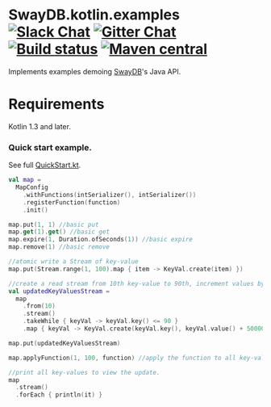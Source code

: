 # SwayDB.kotlin.examples [![Slack Chat][slack-badge]][slack-link] [![Gitter Chat][gitter-badge]][gitter-link] [![Build status][build-badge]][build-link] [![Maven central][maven-badge]][maven-link]

[gitter-badge]: https://badges.gitter.im/Join%20Chat.svg
[gitter-link]: https://gitter.im/SwayDB-chat/Lobby

[slack-badge]: https://img.shields.io/badge/slack-join%20chat-e01563.svg
[slack-link]: https://join.slack.com/t/swaydb/shared_invite/enQtNzI1NzM1NTA0NzQxLTJiNjRhMDg2NGQ3YzBkNGMxZGRmODlkN2M3MWEwM2U2NWY1ZmU5OWEyYTgyN2ZhYjlhNjdlZTM3YWJjMGZmNzQ

[maven-badge]: https://img.shields.io/maven-central/v/io.swaydb/java_2.12.svg
[maven-link]: https://search.maven.org/search?q=g:io.swaydb%20AND%20a:java_2.12

[build-badge]: https://github.com/simerplaha/SwayDB.kotlin.examples/workflows/Java%20CI/badge.svg
[build-link]: https://github.com/simerplaha/SwayDB.kotlin.examples/actions?query=workflow%3A%22Java+CI%22

Implements examples demoing [SwayDB](https://github.com/simerplaha/SwayDB)'s Java API.

Requirements
============

Kotlin 1.3 and later.

### Quick start example.

See full [QuickStart.kt](/quickstart/QuickStart_Function.kt).

```kotlin
val map =
  MapConfig
    .withFunctions(intSerializer(), intSerializer())
    .registerFunction(function)
    .init()

map.put(1, 1) //basic put
map.get(1).get() //basic get
map.expire(1, Duration.ofSeconds(1)) //basic expire
map.remove(1) //basic remove

//atomic write a Stream of key-value
map.put(Stream.range(1, 100).map { item -> KeyVal.create(item) })

//create a read stream from 10th key-value to 90th, increment values by 1000000 and insert.
val updatedKeyValuesStream =
  map
    .from(10)
    .stream()
    .takeWhile { keyVal -> keyVal.key() <= 90 }
    .map { keyVal -> KeyVal.create(keyVal.key(), keyVal.value() + 5000000) }

map.put(updatedKeyValuesStream)

map.applyFunction(1, 100, function) //apply the function to all key-values ranging 1 to 100.

//print all key-values to view the update.
map
  .stream()
  .forEach { println(it) }
```
